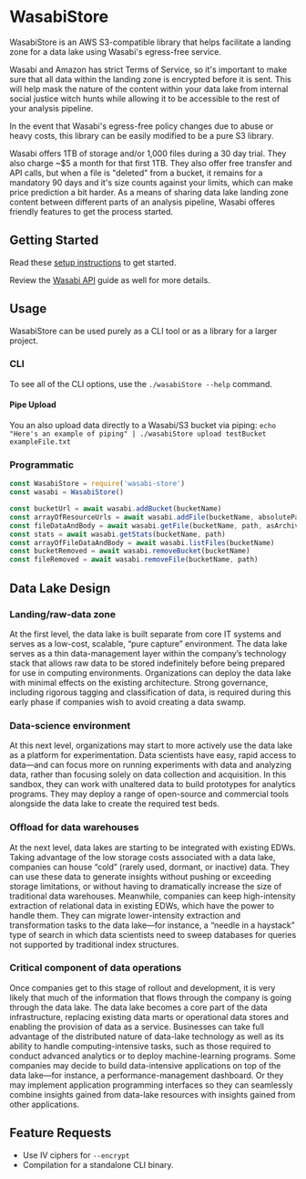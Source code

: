 # WasabiStore

WasabiStore is an AWS S3-compatible library that helps facilitate a landing zone for a data lake using Wasabi's egress-free service.  

Wasabi and Amazon has strict Terms of Service, so it's important to make sure that all data within the landing zone is encrypted before it is sent.  This will help mask the nature of the content within your data lake from internal social justice witch hunts while allowing it to be accessible to the rest of your analysis pipeline.

In the event that Wasabi's egress-free policy changes due to abuse or heavy costs, this library can be easily modified to be a pure S3 library.

Wasabi offers 1TB of storage and/or 1,000 files during a 30 day trial.  They also charge ~$5 a month for that first 1TB.  They also offer free transfer and API calls, but when a file is "deleted" from a bucket, it remains for a mandatory 90 days and it's size counts against your limits, which can make price prediction a bit harder.  As a means of sharing data lake landing zone content between different parts of an analysis pipeline, Wasabi offeres friendly features to get the process started.

## Getting Started

Read these [setup instructions](SETUP.md) to get started.

Review the [Wasabi API](https://wasabi.com/wp-content/uploads/2018/06/Wasabi_API_Guide.pdf?x84297) guide as well for more details.

## Usage

WasabiStore can be used purely as a CLI tool or as a library for a larger project.

### CLI

To see all of the CLI options, use the `./wasabiStore --help` command.

#### Pipe Upload

You an also upload data directly to a Wasabi/S3 bucket via piping: `echo "Here's an example of piping" | ./wasabiStore upload testBucket exampleFile.txt`

### Programmatic

```javascript
const WasabiStore = require('wasabi-store')
const wasabi = WasabiStore()

const bucketUrl = await wasabi.addBucket(bucketName)
const arrayOfResourceUrls = await wasabi.addFile(bucketName, absolutePath, tags, isPublic, encryptionPassword)
const fileDataAndBody = await wasabi.getFile(bucketName, path, asArchive, decryptionPassword)
const stats = await wasabi.getStats(bucketName, path)
const arrayOfFileDataAndBody = await wasabi.listFiles(bucketName)
const bucketRemoved = await wasabi.removeBucket(bucketName)
const fileRemoved = await wasabi.removeFile(bucketName, path)
```

## Data Lake Design

### Landing/raw-data zone

At the first level, the data lake is built separate from core IT systems and serves as a low-cost, scalable, “pure capture” environment. The data lake serves as a thin data-management layer within the company’s technology stack that allows raw data to be stored indefinitely before being prepared for use in computing environments. Organizations can deploy the data lake with minimal effects on the existing architecture. Strong governance, including rigorous tagging and classification of data, is required during this early phase if companies wish to avoid creating a data swamp.

### Data-science environment

At this next level, organizations may start to more actively use the data lake as a platform for experimentation. Data scientists have easy, rapid access to data—and can focus more on running experiments with data and analyzing data, rather than focusing solely on data collection and acquisition. In this sandbox, they can work with unaltered data to build prototypes for analytics programs. They may deploy a range of open-source and commercial tools alongside the data lake to create the required test beds.

### Offload for data warehouses

At the next level, data lakes are starting to be integrated with existing EDWs. Taking advantage of the low storage costs associated with a data lake, companies can house “cold” (rarely used, dormant, or inactive) data. They can use these data to generate insights without pushing or exceeding storage limitations, or without having to dramatically increase the size of traditional data warehouses. Meanwhile, companies can keep high-intensity extraction of relational data in existing EDWs, which have the power to handle them. They can migrate lower-intensity extraction and transformation tasks to the data lake—for instance, a “needle in a haystack” type of search in which data scientists need to sweep databases for queries not supported by traditional index structures.

### Critical component of data operations

Once companies get to this stage of rollout and development, it is very likely that much of the information that flows through the company is going through the data lake. The data lake becomes a core part of the data infrastructure, replacing existing data marts or operational data stores and enabling the provision of data as a service. Businesses can take full advantage of the distributed nature of data-lake technology as well as its ability to handle computing-intensive tasks, such as those required to conduct advanced analytics or to deploy machine-learning programs. Some companies may decide to build data-intensive applications on top of the data lake—for instance, a performance-management dashboard. Or they may implement application programming interfaces so they can seamlessly combine insights gained from data-lake resources with insights gained from other applications.

## Feature Requests

* Use IV ciphers for `--encrypt`
* Compilation for a standalone CLI binary.
